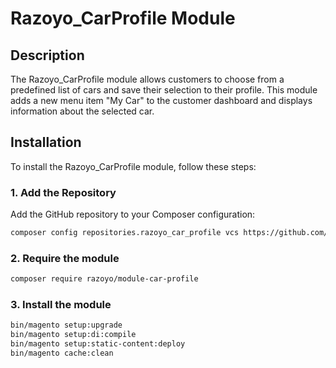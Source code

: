 # Razoyo_CarProfile Module

## Description

The Razoyo_CarProfile module allows customers to choose from a predefined list of cars and save their selection to their profile. This module adds a new menu item "My Car" to the customer dashboard and displays information about the selected car.

## Installation

To install the Razoyo_CarProfile module, follow these steps:

### 1. Add the Repository

Add the GitHub repository to your Composer configuration:

```bash
composer config repositories.razoyo_car_profile vcs https://github.com/mattkammersell/Razoyo_CarProfile
```

### 2. Require the module
```bash
composer require razoyo/module-car-profile
```

### 3. Install the module

```bash
bin/magento setup:upgrade
bin/magento setup:di:compile
bin/magento setup:static-content:deploy
bin/magento cache:clean
```

